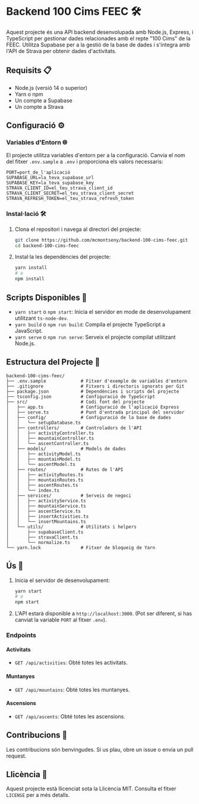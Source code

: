 
# Backend 100 Cims FEEC 🛠️

Aquest projecte és una API backend desenvolupada amb Node.js, Express, i TypeScript per gestionar dades relacionades amb el repte "100 Cims" de la FEEC. Utilitza Supabase per a la gestió de la base de dades i s'integra amb l'API de Strava per obtenir dades d'activitats.

## Requisits 📋

- Node.js (versió 14 o superior)
- Yarn o npm
- Un compte a Supabase
- Un compte a Strava

## Configuració ⚙️

### Variables d'Entorn 🌐

El projecte utilitza variables d'entorn per a la configuració. Canvia el nom del fitxer `.env.sample` a `.env` i proporciona els valors necessaris:

```env
PORT=port_de_l'aplicació
SUPABASE_URL=la_teva_supabase_url
SUPABASE_KEY=la_teva_supabase_key
STRAVA_CLIENT_ID=el_teu_strava_client_id
STRAVA_CLIENT_SECRET=el_teu_strava_client_secret
STRAVA_REFRESH_TOKEN=el_teu_strava_refresh_token
```

### Instal·lació 🛠️

1. Clona el repositori i navega al directori del projecte:
    ```bash
    git clone https://github.com/mcmontseny/backend-100-cims-feec.git
    cd backend-100-cims-feec
    ```

2. Instal·la les dependències del projecte:
    ```bash
    yarn install
    # o
    npm install
    ```

## Scripts Disponibles 📜

- `yarn start` o `npm start`: Inicia el servidor en mode de desenvolupament utilitzant `ts-node-dev`.
- `yarn build` o `npm run build`: Compila el projecte TypeScript a JavaScript.
- `yarn serve` o `npm run serve`: Serveix el projecte compilat utilitzant Node.js.

## Estructura del Projecte 📁

```plaintext
backend-100-cims-feec/
├── .env.sample             # Fitxer d'exemple de variables d'entorn
├── .gitignore              # Fitxers i directoris ignorats per Git
├── package.json            # Dependències i scripts del projecte
├── tsconfig.json           # Configuració de TypeScript
├── src/                    # Codi font del projecte
│   ├── app.ts              # Configuració de l'aplicació Express
│   ├── serve.ts            # Punt d'entrada principal del servidor
│   ├── config/             # Configuració de la base de dades
│   │   └── setupDatabase.ts
│   ├── controllers/        # Controladors de l'API
│   │   ├── activityController.ts
│   │   ├── mountainController.ts
│   │   └── ascentController.ts
│   ├── models/             # Models de dades
│   │   ├── activityModel.ts
│   │   ├── mountainModel.ts
│   │   └── ascentModel.ts
│   ├── routes/             # Rutes de l'API
│   │   ├── activityRoutes.ts
│   │   ├── mountainRoutes.ts
│   │   ├── ascentRoutes.ts
│   │   └── index.ts
│   ├── services/           # Serveis de negoci
│   │   ├── activityService.ts
│   │   ├── mountainService.ts
│   │   ├── ascentService.ts
│   │   ├── insertActivities.ts
│   │   └── insertMountains.ts
│   └── utils/              # Utilitats i helpers
│       ├── supabaseClient.ts
│       ├── stravaClient.ts
│       └── normalize.ts
└── yarn.lock               # Fitxer de bloqueig de Yarn
```

## Ús 🚀

1. Inicia el servidor de desenvolupament:
    ```bash
    yarn start
    # o
    npm start
    ```

2. L'API estarà disponible a `http://localhost:3000`. (Pot ser diferent, si has canviat la variable `PORT` al fitxer `.env`).

### Endpoints

#### Activitats

- `GET /api/activities`: Obté totes les activitats.

#### Muntanyes

- `GET /api/mountains`: Obté totes les muntanyes.

#### Ascensions

- `GET /api/ascents`: Obté totes les ascensions.

## Contribucions 📝

Les contribucions són benvingudes. Si us plau, obre un issue o envia un pull request.

## Llicència 📄

Aquest projecte està llicenciat sota la Llicència MIT. Consulta el fitxer `LICENSE` per a més detalls.
